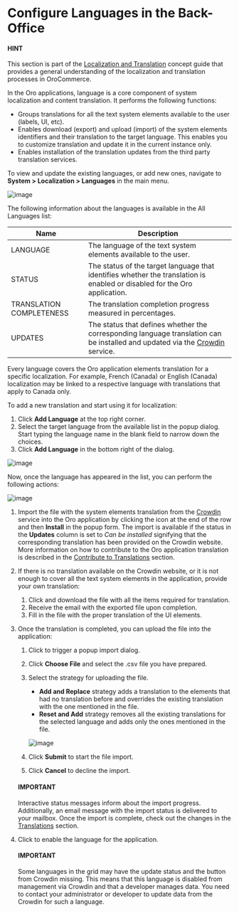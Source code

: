 <a id="localization-languages"></a>

# Configure Languages in the Back-Office

#### HINT
This section is part of the [Localization and Translation](../../../../concept-guides/administration/localization/index.md#concept-guide-localization-translation) concept guide that provides a general understanding of the localization and translation processes in OroCommerce.

<!-- begin -->

In the Oro applications, language is a core component of system localization and content translation. It performs the following functions:

* Groups translations for all the text system elements available to the user (labels, UI, etc).
* Enables download (export) and upload (import) of the system elements identifiers and their translation to the target language. This enables you to customize translation and update it in the current instance only.
* Enables installation of the translation updates from the third party translation services.

To view and update the existing languages, or add new ones, navigate to **System > Localization > Languages** in the main menu.

![image](user/img/system/localization/languages.png)

The following information about the languages is available in the All Languages list:

| Name                     | Description                                                                                                                                                                         |
|--------------------------|-------------------------------------------------------------------------------------------------------------------------------------------------------------------------------------|
| LANGUAGE                 | The language of the text system elements available to the user.                                                                                                                     |
| STATUS                   | The status of the target language that identifies whether the translation is enabled or disabled for the Oro application.                                                           |
| TRANSLATION COMPLETENESS | The translation completion progress measured in percentages.                                                                                                                        |
| UPDATES                  | The status that defines whether the corresponding language translation can be installed and updated via the <a href="https://crowdin.com/join" target="_blank">Crowdin</a> service. |

Every language covers the Oro application elements translation for a specific localization. For example, French (Canada) or English (Canada) localization may be linked to a respective language with translations that apply to Canada only.

To add a new translation and start using it for localization:

1. Click **Add Language** at the top right corner.
2. Select the target language from the available list in the popup dialog. Start typing the language name in the blank field to narrow down the choices.
3. Click **Add Language** in the bottom right of the dialog.

![image](user/img/system/localization/languages_add.png)

Now, once the language has appeared in the list, you can perform the following actions:

![image](user/img/system/localization/languages_actions.png)
1. Import the file with the system elements translation from the <a href="https://crowdin.com/join" target="_blank">Crowdin</a> service into the Oro application by clicking the <i class="fas fa-cloud-download-alt" aria-hidden="true"></i> icon at the end of the row and then **Install** in the popup form. The import is available if the status in the **Updates** column is set to *Can be installed* signifying that the corresponding translation has been provided on the Crowdin website. More information on how to contribute to the Oro application translation is described in the [Contribute to Translations](../../../../../community/contribute/code-ui-translations.md#doc-community-ui-translations) section.
2. If there is no translation available on the Crowdin website, or it is not enough to cover all the text system elements in the application, provide your own translation:
   1. Click <i class="fa fa-download fa-lg" aria-hidden="true"></i> and download the file with all the items required for translation.
   2. Receive the email with the exported file upon completion.
   3. Fill in the file with the proper translation of the UI elements.
3. Once the translation is completed, you can upload the file into the application:
   1. Click <i class="fa fa-upload fa-lg" aria-hidden="true"></i> to trigger a popup import dialog.
   2. Click **Choose File** and select the .csv file you have prepared.
   3. Select the strategy for uploading the file.
      * **Add and Replace** strategy adds a translation to the elements that had no translation before and overrides the existing translation with the one mentioned in the file.
      * **Reset and Add** strategy removes all the existing translations for the selected language and adds only the ones mentioned in the file.

      ![image](user/img/system/localization/languages_import_strategy.png)
   4. Click **Submit** to start the file import.
   5. Click **Cancel** to decline the import.

   #### IMPORTANT
   Interactive status messages inform about the import progress. Additionally, an email message with the import status is delivered to your mailbox. Once the import is complete, check out the changes in the [Translations](../translations/index.md#localization-translations) section.
4. Click <i class="fa fa-check fa-lg" aria-hidden="true"></i> to enable the language for the application.

   #### IMPORTANT
   Some languages in the grid may have the update status and the button from Crowdin missing. This means that this language is disabled from management via Crowdin and that a developer manages data. You need to contact your administrator or developer to update data from the Crowdin for such a language.

<!-- finish -->
<!-- fa-bars = fa-navicon -->
<!-- Ic Tiles is used as Set As Default in saved views, and as tiles in display layout options -->
<!-- IcPencil refers to Rename in Commerce and Inline Editing in CRM -->
<!-- Check mark in the square. -->
<!-- SortDesc is also used as drop-down arrow -->
<!-- A -->
<!-- B -->
<!-- C -->
<!-- D -->
<!-- E -->
<!-- F -->
<!-- G -->
<!-- H -->
<!-- I -->
<!-- L -->
<!-- M -->
<!-- P -->
<!-- R -->
<!-- S -->
<!-- T -->
<!-- U -->
<!-- Z -->

